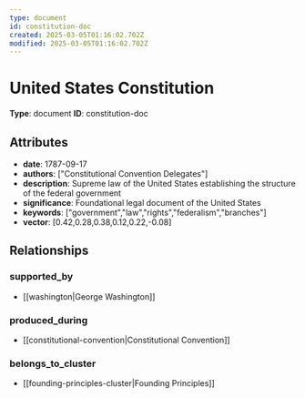 ```yaml
---
type: document
id: constitution-doc
created: 2025-03-05T01:16:02.702Z
modified: 2025-03-05T01:16:02.702Z
---
```


# United States Constitution

**Type**: document
**ID**: constitution-doc

## Attributes

- **date**: 1787-09-17
- **authors**: ["Constitutional Convention Delegates"]
- **description**: Supreme law of the United States establishing the structure of the federal government
- **significance**: Foundational legal document of the United States
- **keywords**: ["government","law","rights","federalism","branches"]
- **vector**: [0.42,0.28,0.38,0.12,0.22,-0.08]

## Relationships

### supported_by

- [[washington|George Washington]]

### produced_during

- [[constitutional-convention|Constitutional Convention]]

### belongs_to_cluster

- [[founding-principles-cluster|Founding Principles]]

